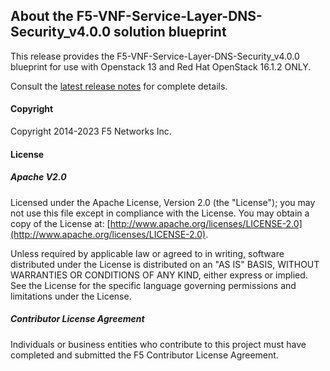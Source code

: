 ## About the F5-VNF-Service-Layer-DNS-Security_v4.0.0 solution blueprint

This release provides the F5-VNF-Service-Layer-DNS-Security_v4.0.0 blueprint for use with Openstack 13 and Red Hat OpenStack 16.1.2 ONLY.  


Consult the [latest release notes](https://clouddocs.f5.com/cloud/nfv/latest/release-notes-1.html) for complete details.

#### Copyright
Copyright 2014-2023 F5 Networks Inc.

#### License

##### Apache V2.0 
Licensed under the Apache License, Version 2.0 (the "License"); you may not use this file except in compliance with the License. You may obtain a copy of the License at: [http://www.apache.org/licenses/LICENSE-2.0](http://www.apache.org/licenses/LICENSE-2.0).

Unless required by applicable law or agreed to in writing, software distributed under the License is distributed on an "AS IS" BASIS, WITHOUT WARRANTIES OR CONDITIONS OF ANY KIND, either express or implied. See the License for the specific language governing permissions and limitations under the License.

##### Contributor License Agreement
Individuals or business entities who contribute to this project must have completed and submitted the F5 Contributor License Agreement.
